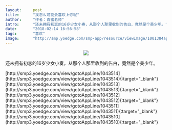 ```yaml
---
layout:     post
title:      "我怎么可能会喜欢上你呢"
author:     "作者：青蜜老师"
intro:      "还未拥有初恋的16岁少女小奏，从那个人那里收到的告白，竟然是个美少年。"
date:       "2018-02-14 16:56:58"
tags:       "喜欢"
image:      "http://smp.yoedge.com/smp-app/resource/viewImage/1001384appline.png"
---
```

<div style="text-align: center">
<p><img src="http://smp.yoedge.com/smp-app/resource/viewImage/1001384appline.png"/></p>
</div>
<p class="post-meta">
<span>还未拥有初恋的16岁少女小奏，从那个人那里收到的告白，竟然是个美少年。</span>
</p>
[http://smp3.yoedge.com/view/gotoAppLine/1043514](http://smp3.yoedge.com/view/gotoAppLine/1043514){:target="_blank"}
[http://smp3.yoedge.com/view/gotoAppLine/1043513](http://smp3.yoedge.com/view/gotoAppLine/1043513){:target="_blank"}
[http://smp3.yoedge.com/view/gotoAppLine/1043512](http://smp3.yoedge.com/view/gotoAppLine/1043512){:target="_blank"}
[http://smp3.yoedge.com/view/gotoAppLine/1043511](http://smp3.yoedge.com/view/gotoAppLine/1043511){:target="_blank"}
[http://smp3.yoedge.com/view/gotoAppLine/1043510](http://smp3.yoedge.com/view/gotoAppLine/1043510){:target="_blank"}


